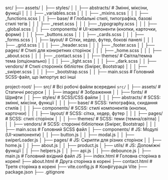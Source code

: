 src/
├── assets/
│   ├── styles/
│   │   ├── abstracts/     # Змінні, міксіни, функції
│   │   │   ├── _variables.scss
│   │   │   ├── _mixins.scss
│   │   │   ├── _functions.scss
│   │   ├── base/          # Глобальні стилі, типографіка, базові стилі тегів
│   │   │   ├── _reset.scss
│   │   │   ├── _typography.scss
│   │   │   ├── _global.scss
│   │   ├── components/    # UI-компоненти (кнопки, карточки, форми)
│   │   │   ├── _buttons.scss
│   │   │   ├── _cards.scss
│   │   │   ├── _forms.scss
│   │   ├── layout/        # Сітки, хедер, футер, бокові панелі
│   │   │   ├── _grid.scss
│   │   │   ├── _header.scss
│   │   │   ├── _footer.scss
│   │   ├── pages/         # Стилі для конкретних сторінок
│   │   │   ├── _home.scss
│   │   │   ├── _about.scss
│   │   │   ├── _contact.scss
│   │   ├── themes/        # Світла/темна тема (опціонально)
│   │   │   ├── _light.scss
│   │   │   ├── _dark.scss
│   │   ├── vendors/       # Стилі сторонніх бібліотек (Swiper, Bootstrap)
│   │   │   ├── _swiper.scss
│   │   │   ├── _bootstrap.scss
│   │   ├── main.scss       # Головний SCSS-файл, що імпортує всі інші





project-root/
├── src/                    # Всі робочі файли всередині `src/`
│   ├── assets/             # Статичні ресурси
│   │   ├── images/        # Зображення
│   │   ├── fonts/         # Шрифти
│   │   ├── styles/        # SCSS/CSS файли
│   │   │   ├── abstracts/    # SCSS: змінні, міксіни, функції
│   │   │   ├── base/         # SCSS: типографіка, скидання стилів
│   │   │   ├── components/   # SCSS: стилі компонентів (кнопки, карточки)
│   │   │   ├── layout/       # SCSS: сітка, хедер, футер
│   │   │   ├── pages/        # SCSS: стилі сторінок
│   │   │   ├── themes/       # SCSS: теми (темна/світла)
│   │   │   ├── vendors/      # SCSS: сторонні бібліотеки (Swiper, Bootstrap)
│   │   │   ├── main.scss     # Головний SCSS файл
│   ├── components/    # JS: Модулі (UI-компоненти)
│   │   ├── button.js
│   │   ├── modal.js
│   │   ├── swiperLoader.js
│   ├── pages/         # JS: Скрипти для різних сторінок
│   │   ├── home.js
│   │   ├── about.js
│   │   ├── product.js
│   ├── utils/         # JS: Допоміжні функції
│   │   ├── helpers.js
│   │   ├── api.js
│   │   ├── debounce.js
│   ├── main.js        # Головний вхідний файл JS
├── index.html          # Головна сторінка в корені!
├── about.html          # Друга сторінка в корені
├── contact.html        # Третя сторінка в корені
├── vite.config.js      # Конфігурація Vite
├── package.json
├── .gitignore